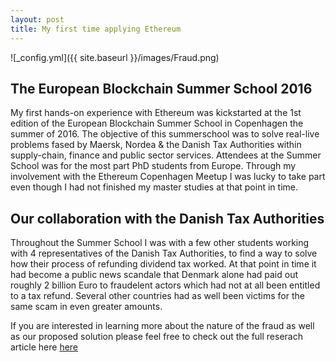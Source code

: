 ```yaml
---
layout: post
title: My first time applying Ethereum
---
```


![_config.yml]({{ site.baseurl }}/images/Fraud.png)

## The European Blockchain Summer School 2016

My first hands-on experience with Ethereum was kickstarted at the 1st edition of the European Blockchain Summer School in Copenhagen the summer of 2016. The objective of this summerschool was to solve real-live problems fased by Maersk, Nordea & the Danish Tax Authorities within supply-chain, finance and public sector services. Attendees at the Summer School was for the most part PhD students from Europe. Through my involvement with the Ethereum Copenhagen Meetup I was lucky to take part even though I had not finished my master studies at that point in time.


## Our collaboration with the Danish Tax Authorities

Throughout the Summer School I was with a few other students working with 4 representatives of the Danish Tax Authorities, to find a way to solve how their process of refunding dividend tax worked. At that point in time it had become a public news scandale that Denmark alone had paid out roughly 2 billion Euro to fraudelent actors which had not at all been entitled to a tax refund. Several other countries had as well been victims for the same scam in even greater amounts.

If you are interested in learning more about the nature of the fraud as well as our proposed solution please feel free to check out the full reserach article here [here](https://link.springer.com/epdf/10.1007/s12599-017-0502-4?author_access_token=bmLodxBCjMsZiPWtANDXO_e4RwlQNchNByi7wbcMAY5nELhquwOkYlt7DKFEv5mRZPK7YUKno21Md4qDEW2Ruf5a6-mmF8vTdZMyD1RfDahz12BtAylMr4pWLY_fopKtT00gQC2SrZeGM1n9mtCbpA%3D%3D)
